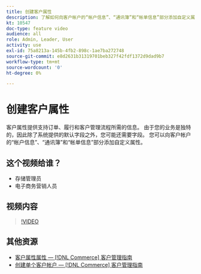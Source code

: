 ```yaml
---
title: 创建客户属性
description: 了解如何向客户帐户的“帐户信息”、“通讯簿”和“帐单信息”部分添加自定义属性。
kt: 10547
doc-type: feature video
audience: all
role: Admin, Leader, User
activity: use
exl-id: 75a8213a-145b-4fb2-898c-1ae7ba272748
source-git-commit: e8d2631b31319701beb327f42fdf1372d9dad9b7
workflow-type: tm+mt
source-wordcount: '0'
ht-degree: 0%

---
```


# 创建客户属性

客户属性提供支持订单、履行和客户管理流程所需的信息。 由于您的业务是独特的，因此除了系统提供的默认字段之外，您可能还需要字段。 您可以向客户帐户的“帐户信息”、“通讯簿”和“帐单信息”部分添加自定义属性。

## 这个视频给谁？

- 存储管理员
- 电子商务营销人员

## 视频内容

>[!VIDEO](https://video.tv.adobe.com/v/343661?quality=12&learn=on)

## 其他资源

- [客户属性属性 —  [!DNL Commerce] 客户管理指南](https://experienceleague.adobe.com/docs/commerce-admin/customers/customer-accounts/attributes/attribute-properties.html)
- [创建单个客户帐户 —  [!DNL Commerce] 客户管理指南](https://experienceleague.adobe.com/docs/commerce-admin/customers/customer-accounts/account-create.html)
